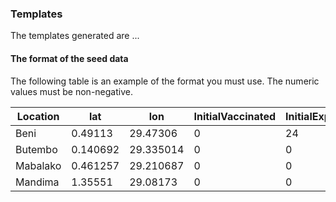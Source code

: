 ### Templates
The templates generated are ...

#### The format of the seed data
The following table is an example of the format you must use. The numeric values must be non-negative.

|Location|lat|lon|InitialVaccinated|InitialExposed|InitialInfections|InitialRecovered|InitialDead|
|--- |--- |--- |--- |--- |--- |--- |--- |
|Beni|0.49113|29.47306|0|24|12|0|4|
|Butembo|0.140692|29.335014|0|0|0|0|0|
|Mabalako|0.461257|29.210687|0|0|0|0|0|
|Mandima|1.35551|29.08173|0|0|0|0|0|
